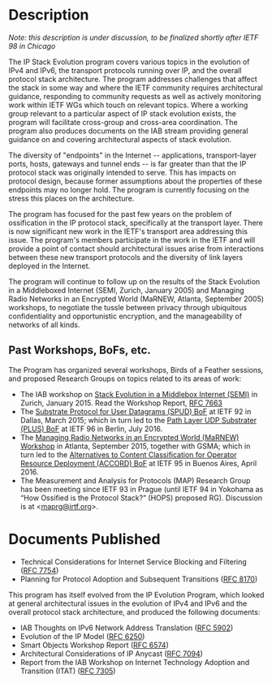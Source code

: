 # Description

*Note: this description is under discussion, to be finalized shortly after IETF 98 in Chicago*

The IP Stack Evolution program covers various topics in the evolution of
IPv4 and IPv6, the transport protocols running over IP, and the overall
protocol stack architecture. The program addresses challenges that
affect the stack in some way and where the IETF community requires
architectural guidance, responding to community requests as well as
actively monitoring work within IETF WGs which touch on relevant topics.
Where a working group relevant to a particular aspect of IP stack
evolution exists, the program will facilitate cross-group and cross-area
coordination. The program also produces documents on the IAB stream
providing general guidance on and covering architectural aspects of
stack evolution.

The diversity of "endpoints" in the Internet -- applications,
transport-layer ports, hosts, gateways and tunnel ends -- is far greater
than that the IP protocol stack was originally intended to serve. This
has impacts on protocol design, because former assumptions about the
properties of these endpoints may no longer hold. The program is currently
focusing on the stress this places on the architecture.

The program has focused for the past few years on the problem of ossification in
the IP protocol stack, specifically at the transport layer. There is now
significant new work in the IETF's transport area addressing this issue.  The
program's members participate in the work in the IETF and will provide a point
of contact should architectural issues arise from interactions between these new
transport protocols and the diversity of link layers deployed in the Internet. 

The program will continue to follow up on the results of the Stack Evolution in a Middleboxed Internet (SEMI, Zurich, January 2005) and Managing Radio Networks in an Encrypted World (MaRNEW, Atlanta, September 2005) workshops, to negotiate the tussle between privacy through ubiquitous confidentiality and opportunistic encryption, and the manageability of networks of all kinds.

## Past Workshops, BoFs, etc.

The Program has organized several workshops, Birds of a Feather sessions, and proposed Research Groups on topics related to its areas of work:

- The IAB workshop on [Stack Evolution in a Middlebox Internet (SEMI)](https://www.iab.org/activities/workshops/semi/) in Zurich,
  January 2015. Read the Workshop Report, [RFC 7663](https://tools.ietf.org/html/rfc7663)
- The [Substrate Protocol for User Datagrams (SPUD) BoF](https://datatracker.ietf.org/wg/spud/about/) 
  at IETF 92 in Dallas, March 2015; which in turn led to the 
  [Path Layer UDP Substrater (PLUS) BoF](https://datatracker.ietf.org/wg/plus/about/) at
  IETF 96 in Berlin, July 2016.
- The [Managing Radio Networks in an Encrypted World (MaRNEW) Workshop](https://www.iab.org/activities/workshops/marnew/) 
  in Atlanta, September 2015, together with GSMA; which in turn led to the 
  [Alternatives to Content Classification for Operator Resource Deployment (ACCORD) BoF](https://datatracker.ietf.org/wg/accord/about/) 
  at IETF 95 in Buenos Aires, April 2016.
- The Measurement and Analysis for Protocols (MAP) Research Group has
  been meeting since IETF 93 in Prague (until IETF 94 in Yokohama as “How
  Ossified is the Protocol Stack?” (HOPS) proposed RG). Discussion is at
  <[maprg@irtf.org](mailto:maprg@irtf.org)>.

# Documents Published

- Technical Considerations for Internet Service Blocking and Filtering ([RFC 7754](https://tools.ietf.org/html/rfc7754))
- Planning for Protocol Adoption and Subsequent Transitions ([RFC 8170](https://tools.ietf.org/html/rfc8170))

This program has itself evolved from the IP Evolution Program, which looked at general architectural issues in the evolution of IPv4 and IPv6 and the overall protocol stack architecture, and produced the following documents:

- IAB Thoughts on IPv6 Network Address Translation ([RFC 5902](https://tools.ietf.org/html/rfc5902))
- Evolution of the IP Model ([RFC 6250](https://tools.ietf.org/html/rfc6250))
- Smart Objects Workshop Report ([RFC 6574](https://tools.ietf.org/html/rfc6574))
- Architectural Considerations of IP Anycast ([RFC 7094](https://tools.ietf.org/html/rfc7094))
- Report from the IAB Workshop on Internet Technology Adoption and Transition (ITAT) ([RFC 7305](https://tools.ietf.org/html/rfc7305))
